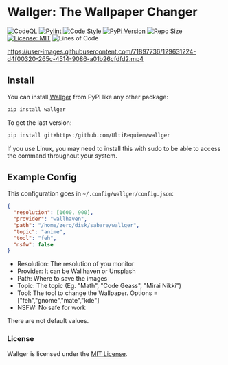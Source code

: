 # Wallger: The Wallpaper Changer

![CodeQL](https://github.com/UltiRequiem/wallger/workflows/CodeQL/badge.svg)
![Pylint](https://github.com/UltiRequiem/wallger/workflows/Pylint/badge.svg)
[![Code Style](https://img.shields.io/badge/Code%20Style-Black-000000.svg)](https://github.com/psf/black)
[![PyPi Version](https://img.shields.io/pypi/v/wallger)](https://pypi.org/project/wallger)
![Repo Size](https://img.shields.io/github/repo-size/ultirequiem/wallger?style=flat-square&label=Repo)
[![License: MIT](https://img.shields.io/badge/License-MIT-blue.svg)](https://opensource.org/licenses/MIT)
![Lines of Code](https://img.shields.io/tokei/lines/github.com/UltiRequiem/wallger?color=blue&label=Total%20Lines)

https://user-images.githubusercontent.com/71897736/129631224-d4f00320-265c-4514-9086-a01b26cfdfd2.mp4

## Install

You can install [Wallger](https://pypi.org/project/wallger) from PyPI like
any other package:

```bash
pip install wallger
```

To get the last version:

```bash
pip install git+https:/github.com/UltiRequiem/wallger
```

If you use Linux, you may need to install this with sudo to
be able to access the command throughout your system.

## Example Config

This configuration goes in `~/.config/wallger/config.json`:

```json
{
  "resolution": [1600, 900],
  "provider": "wallhaven",
  "path": "/home/zero/disk/sabare/wallger",
  "topic": "anime",
  "tool": "feh",
  "nsfw": false
}
```

- Resolution: The resolution of you monitor
- Provider: It can be Wallhaven or Unsplash
- Path: Where to save the images
- Topic: The topic (Eg. "Math", "Code Geass", "Mirai Nikki")
- Tool: The tool to change the Wallpaper. Options = ["feh","gnome","mate","kde"]
- NSFW: No safe for work

There are not default values.

### License

Wallger is licensed under the [MIT License](./LICENSE).
